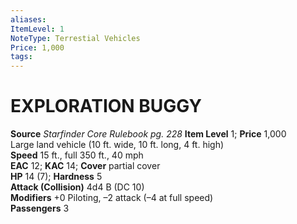 ```yaml
---
aliases: 
ItemLevel: 1
NoteType: Terrestial Vehicles
Price: 1,000
tags: 
---
```

# EXPLORATION BUGGY
**Source** _Starfinder Core Rulebook pg. 228_
**Item Level** 1; **Price** 1,000  
Large land vehicle (10 ft. wide, 10 ft. long, 4 ft. high)  
**Speed** 15 ft., full 350 ft., 40 mph  
**EAC** 12; **KAC** 14; **Cover** partial cover  
**HP** 14 (7); **Hardness** 5  
**Attack (Collision)** 4d4 B (DC 10)  
**Modifiers** +0 Piloting, –2 attack (–4 at full speed)  
**Passengers** 3